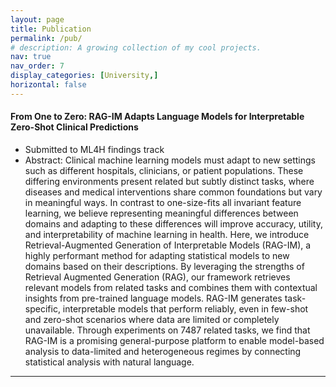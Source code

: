 ```yaml
---
layout: page
title: Publication
permalink: /pub/
# description: A growing collection of my cool projects.
nav: true
nav_order: 7
display_categories: [University,]
horizontal: false
---
```

#### From One to Zero: RAG-IM Adapts Language Models for Interpretable Zero-Shot Clinical Predictions
* Submitted to ML4H findings track
* Abstract: Clinical machine learning models must adapt to new settings such as different hospitals, clinicians, or patient populations. These differing environments present related but subtly distinct tasks, where diseases and medical interventions share common foundations but vary in meaningful ways. In contrast to one-size-fits all invariant feature learning, we believe representing meaningful differences between domains and adapting to these differences will improve accuracy, utility, and interpretability of machine learning in health. Here, we introduce Retrieval-Augmented Generation of Interpretable Models (RAG-IM), a highly performant method for adapting statistical models to new domains based on their descriptions. By leveraging the strengths of Retrieval Augmented Generation (RAG), our framework retrieves relevant models from related tasks and combines them with contextual insights from pre-trained language models. RAG-IM generates task-specific, interpretable models that perform reliably, even in few-shot and zero-shot scenarios where data are limited or completely unavailable. Through experiments on 7487 related tasks, we find that RAG-IM is a promising general-purpose platform to enable model-based analysis to data-limited and heterogeneous regimes by connecting statistical analysis with natural language.


<!-- |2020 , 2024 |    **B.Sc** in Computer Engineering with concentration on AI

* Iran University of Science and Technology, Tehran, Iran
* Ranked 4th among Iran Universities based on QS Ranking -->

---
